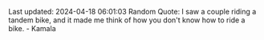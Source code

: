 Last updated: 2024-04-18 06:01:03
Random Quote: I saw a couple riding a tandem bike, and it made me think of how you don't know how to ride a bike. - Kamala